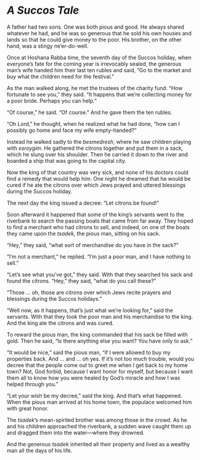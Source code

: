 # ***A Succos Tale***



A father had two sons. One was both pious and good. He always shared whatever he had, and he was so generous that he sold his own houses and lands so that he could give money to the poor. His brother, on the other hand, was a stingy ne’er-do-well.

Once at Hoshana Rabba time, the seventh day of the Succos holiday, when everyone’s fate for the coming year is irrevocably sealed, the generous man’s wife handed him their last ten rubles and said, “Go to the market and buy what the children need for the festival.”

As the man walked along, he met the trustees of the charity fund. “How fortunate to see you,” they said. “It happens that we’re collecting money for a poor bride. Perhaps you can help.”

“Of course,” he said. “Of course.” And he gave them the ten rubles.

“Oh Lord,” he thought, when he realized what he had done, “how can I possibly go home and face my wife empty-handed?”

Instead he walked sadly to the *besmedresh*, where he saw children playing with *esroygim*. He gathered the citrons together and put them in a sack, which he slung over his shoulder. Then he carried it down to the river and boarded a ship that was going to the capital city.

Now the king of that country was very sick, and none of his doctors could find a remedy that would help him. One night he dreamed that he would be cured if he ate the citrons over which Jews prayed and uttered blessings during the Succos holiday.

The next day the king issued a decree: “Let citrons be found!”

Soon afterward it happened that some of the king’s servants went to the riverbank to search the passing boats that came from far away. They hoped to find a merchant who had citrons to sell, and indeed, on one of the boats they came upon the *tsadek*, the pious man, sitting on his sack.

“Hey,” they said, “what sort of merchandise do you have in the sack?”

“I’m not a merchant,” he replied. “I’m just a poor man, and I have nothing to sell.”

“Let’s see what you’ve got,” they said. With that they searched his sack and found the citrons. “Hey,” they said, “what do you call these?”

“Those … oh, those are citrons over which Jews recite prayers and blessings during the Succos holidays.”

“Well now, as it happens, that’s just what we’re looking for,” said the servants. With that they took the poor man and his merchandise to the king. And the king ate the citrons and was cured.

To reward the pious man, the king commanded that his sack be filled with gold. Then he said, “Is there anything else you want? You have only to ask.”

“It would be nice,” said the pious man, “if I were allowed to buy my properties back. And … and … oh yes. If it’s not too much trouble, would you decree that the people come out to greet me when I get back to my home town? Not, God forbid, because I want honor for myself, but because I want them all to know how you were healed by God’s miracle and how I was helped through you.”

“Let your wish be my decree,” said the king. And that’s what happened. When the pious man arrived at his home town, the populace welcomed him with great honor.

The *tsadek*’s mean-spirited brother was among those in the crowd. As he and his children approached the riverbank, a sudden wave caught them up and dragged them into the water—where they drowned.

And the generous *tsadek* inherited all their property and lived as a wealthy man all the days of his life.